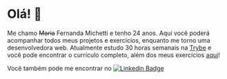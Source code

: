 # Olá! :wave:

Me chamo ~~Maria~~ Fernanda Michetti e tenho 24 anos. Aqui você poderá acompanhar todos meus projetos e exercícios, enquanto me torno uma desenvolvedora web. 
Atualmente estudo 30 horas semanais na [Trybe](https://www.betrybe.com) e você pode encontrar o currículo completo, além dos meus exercícios [aqui](https://github.com/fernandamichetti/trybe-exercicios)!

Você também pode me encontrar no [![Linkedin Badge](https://img.shields.io/badge/-LinkedIn-blue?style=flat-square&logo=Linkedin&logoColor=white&link=https://www.linkedin.com/in/fagnerpsantos/)](https://www.linkedin.com/in/mariafernandamichetti/)